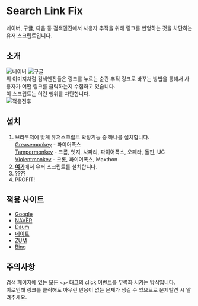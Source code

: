 # Search Link Fix

네이버, 구글, 다음 등 검색엔진에서 사용자 추적을 위해 링크를 변형하는 것을 차단하는 유저 스크립트입니다.

## 소개

![네이버](https://i.imgur.com/fQpEsUG.gif)
![구글](https://i.imgur.com/Sh6ze0Y.gif)\
위 이미지처럼 검색엔진들은 링크를 누르는 순간 추적 링크로 바꾸는 방법을 통해서 사용자가 어떤 링크를 클릭하는지 수집하고 있습니다.\
이 스크립트는 이런 행위를 차단합니다.\
![적용전후](https://i.imgur.com/SLBMety.png)

## 설치

1. 브라우저에 맞게 유저스크립트 확장기능 중 하나를 설치합니다.\
   [Greasemonkey](https://www.greasespot.net/) - 파이어폭스\
   [Tampermonkey](https://tampermonkey.net/) - 크롬, 엣지, 사파리, 파이어폭스, 오페라, 돌핀, UC\
   [Violentmonkey](https://violentmonkey.github.io/) - 크롬, 파이어폭스, Maxthon
2. [**여기**](https://raw.githubusercontent.com/joyfuI/search-link-fix/master/search-link-fix.user.js)에서 유저 스크립트를 설치합니다.
3. ????
4. PROFIT!

## 적용 사이트

- [Google](https://www.google.co.kr/)
- [NAVER](https://www.naver.com/)
- [Daum](https://www.daum.net/)
- [네이트](https://www.nate.com/)
- [ZUM](http://zum.com/)
- [Bing](https://www.bing.com/)

## 주의사항

검색 페이지에 있는 모든 `<a>` 태그의 click 이벤트를 무력화 시키는 방식입니다.\
이로인해 링크를 클릭해도 아무런 반응이 없는 문제가 생길 수 있으므로 문제발견 시 알려주세요.
